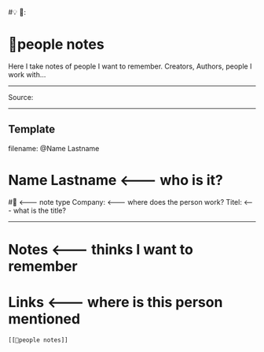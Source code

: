 #💡
🔗: 

# 📃people notes
Here I take notes of people I want to remember.
Creators, Authors, people I work with...

--- 
Source:

---
## Template
filename: @Name Lastname
# Name Lastname <--- who is it?
#🧑 <--- note type
Company: <--- where does the person work?
Titel:  <--- what is the title?

---

# Notes <--- thinks I want to remember


# Links <--- where is this person mentioned
```query
[[📃people notes]]
```